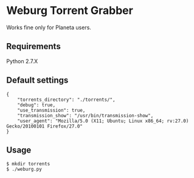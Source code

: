 # Weburg Torrent Grabber

Works fine only for Planeta users.

## Requirements

Python 2.7.X

## Default settings

```shell
{
    "torrents_directory": "./torrents/",
    "debug": true,
    "use_transmission": true,
    "transmission_show": "/usr/bin/transmission-show",
    "user_agent": "Mozilla/5.0 (X11; Ubuntu; Linux x86_64; rv:27.0) Gecko/20100101 Firefox/27.0"
}
```

## Usage

```shell
$ mkdir torrents
$ ./weburg.py
```